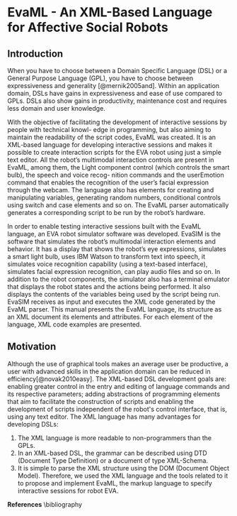 
# EvaML - An XML-Based Language for Affective Social Robots

## Introduction

When you have to choose between a Domain Specific Language (DSL) or a General Purpose Language (GPL), you have to choose between expressiveness and generality [@mernik2005and]. Within an application domain, DSLs have gains in expressiveness and ease of use compared to GPLs. DSLs also show gains in productivity, maintenance cost and requires less domain and user knowledge.

With the objective of facilitating the development of interactive sessions by people with technical knowl- edge in programming, but also aiming to maintain the readability of the script codes, EvaML was created. It is an XML-based language for developing interactive sessions and makes it possible to create interaction scripts for the EVA robot using just a simple text editor. All the robot’s multimodal interaction controls are present in EvaML, among them, the Light component control (which controls the smart bulb), the speech and voice recog- nition commands and the userEmotion command that enables the recognition of the user’s facial expression through the webcam. The language also has elements for creating and manipulating variables, generating random numbers, conditional controls using switch and case elements and so on. The EvaML parser automatically
generates a corresponding script to be run by the robot’s hardware.

In order to enable testing interactive sessions built with the EvaML language, an EVA robot simulator software was developed. EvaSIM is the software that simulates the robot’s multimodal interaction elements and behavior. It has a display that shows the robot’s eye expressions, simulates a smart light bulb, uses IBM Watson to transform text into speech, it simulates voice recognition capability (using a text-based interface), simulates facial expression recognition, can play audio files and so on. In addition to the robot components, the simulator also has a terminal emulator that displays the robot states and the actions being performed. It also displays the contents of the variables being used by the script being run. EvaSIM receives as input and executes the XML code generated by the EvaML parser. This manual presents the EvaML language, its structure as an XML document its elements and attributes. For each element of the language, XML code examples are presented.  
## Motivation

Although the use of graphical tools makes an average user be productive, a user with advanced skills in the application domain can be reduced in efficiency[@novak2010easy]. The XML-based DSL development goals are: enabling greater control in the entry and editing of language commands and its respective parameters; adding abstractions of programming elements that aim to facilitate the construction of scripts and enabling the development of scripts independent of the robot's control interface, that is, using any text editor. The XML language has many advantages for developing DSLs:

1. The XML language is more readable to non-programmers than the GPLs.
2. In an XML-based DSL, the grammar can be described using DTD (Document Type Definition) or a
document of type XML-Schema.
3. It is simple to parse the XML structure using the DOM (Document Object Model).
Therefore, we used the XML language and the tools related to it to propose and implement EvaML, the markup
language to specify interactive sessions for robot EVA.

<!-- For full documentation visit [mkdocs.org](https://www.mkdocs.org).

A equação da reta é $y = mx + b$.

## Commands

* `mkdocs new [dir-name]` - Create a new project.
* `mkdocs serve` - Start the live-reloading docs server.
* `mkdocs build` - Build the documentation site.
* `mkdocs -h` - Print help message and exit.

## Project layout

    mkdocs.yml    # The configuration file.
    docs/
        index.md  # The documentation homepage.
        ...       # Other markdown pages, images and other files.

!!! info "Dica"
    Você pode adicionar dicas em caixas bonitas!



```xml title="exemplo.xml"
<root>
    <example state="on" >Hello World</example>
</root>
```

# Bem-vindo ao Manual da Minha Linguagem 🚀

Este site apresenta a definição dos comandos da linguagem, exemplos de uso
e guias para desenvolvedores.

## 📖 Estrutura da Documentação

- [Comandos básicos](comandos/create-user.md)
- [Exemplos de uso](exemplos.md)
- [Sobre o projeto](sobre.md)

## 🔧 Começando

```xml
<create-user name="João" role="admin"/>

As discussed in Smith et al. [2020](https://doi.org/10.1016/j.artmed.2020.101234). -->

<!-- ## References
- Smith, J., & Doe, A. (2020). *Robotic tutors for student engagement*. Journal of Education Robotics, 12, 45-56. [Link](https://doi.org/10.1016/j.artmed.2020.101234) -->


<b>References</b>
\bibliography


